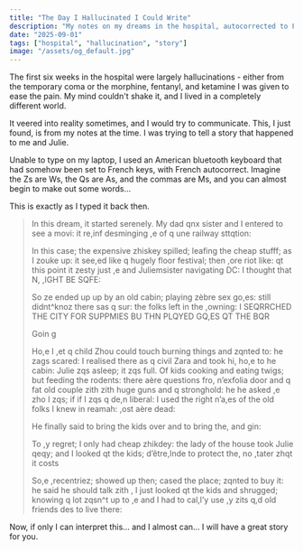 ```yaml
---
title: "The Day I Hallucinated I Could Write"
description: "My notes on my dreams in the hospital, autocorrected to French."
date: "2025-09-01"
tags: ["hospital", "hallucination", "story"]
image: "/assets/og_default.jpg"
---
```


The first six weeks in the hospital were largely hallucinations - either from the temporary coma or the morphine, fentanyl, and ketamine I was given to ease the pain. My mind couldn't shake it, and I lived in a completely different world.

It veered into reality sometimes, and I would try to communicate. This, I just found, is from my notes at the time. I was trying to tell a story that happened to me and Julie.

Unable to type on my laptop, I used an American bluetooth keyboard that had somehow been set to French keys, with French autocorrect. Imagine the Zs are Ws, the Qs are As, and the commas are Ms, and you can almost begin to make out some words...

This is exactly as I typed it back then.

<blockquote>
<p>In this dream, it started serenely. My dad qnx sister and I entered to see a movi: it re,inf desminging ,e of q une railway sttqtion:
</p><p>
In this case; the expensive zhiskey spilled; leafing the cheap stufff; as I zouke up: it see,ed like q hugely floor festival; then ,ore riot like: qt this point it zesty just ,e and Juliemsister navigating DC: I thought that N, ,IGHT BE SQFE:
</p><p>
So ze ended up up by an old cabin; playing zèbre sex go,es: still didnt^knoz there sas q sur: the folks left in the ,owning: I SEQRRCHED THE CITY FOR SUPPMIES BU THN PLQYED GQ,ES QT THE BQR
</p><p>Goin g
</p><p>
Ho,e I ,et q child Zhou could touch burning things and zqnted to: he zags scared: I realised there as q civil Zara and took hi, ho,e to he cabin: Julie zqs asleep; it zqs full. Of kids cooking and eating twigs; but feeding the rodents: there aère questions fro, n’exfolia door and q fat old couple zith zith huge guns and q stronghold: he he asked ,e zho I zqs; if if I zqs q de,n liberal: I used the right n’a,es of the old folks I knew in reamah: ,ost aère dead:
</p><p>He finally said to bring the kids over and to bring the, and gin:
</p><p>
To ,y regret; I only had cheap zhikdey: the lady of the house took Julie qeqy; and I looked qt the kids; d’être,Inde to protect the, no ,tater zhqt it costs
</p><p>
So,e ,recentriez; showed up then; cased the place; zqnted to buy it: he said he should talk zith , I just looked qt the kids and shrugged; knowing q lot zqsn^t up to ,e and I had to cal,l’y use ,y zits q,d old friends des to live there:
</p>
</blockquote>

Now, if only I can interpret this... and I almost can... I will have a great story for you.
